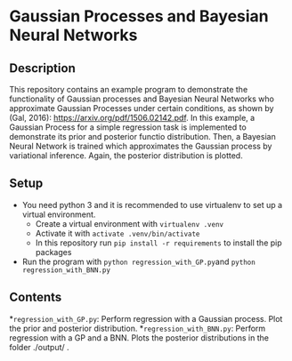 # Gaussian Processes and Bayesian Neural Networks

## Description
This repository contains an example program to demonstrate the functionality of Gaussian processes and
Bayesian Neural Networks who approximate Gaussian Processes under certain conditions, as shown by (Gal, 2016): https://arxiv.org/pdf/1506.02142.pdf.
In this example, a Gaussian Process for a simple regression task is implemented to demonstrate its prior and posterior functio distribution.
Then, a Bayesian Neural Network is trained which approximates the Gaussian process by variational inference.
Again, the posterior distribution is plotted.

## Setup
* You need python 3 and it is recommended to use virtualenv to set up a virtual environment.
    * Create a virtual environment with `virtualenv .venv`
    * Activate it with `activate .venv/bin/activate`
    * In this repository run `pip install -r requirements` to install the pip packages
* Run the program with `python regression_with_GP.py`and `python regression_with_BNN.py`

## Contents
*`regression_with_GP.py`: Perform regression with a Gaussian process. Plot the prior and posterior distribution.
*`regression_with_BNN.py`: Perform regression with a GP and a BNN. Plots the posterior distributions in the folder ./output/ .
